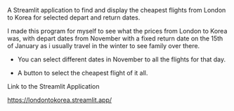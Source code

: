 A Streamlit application to find and display the cheapest flights from London to Korea for selected depart and return dates. 

I made this program for myself to see what the prices from London to Korea was, with depart dates from November with a fixed return date on the 15th of January as i usually travel in the winter to see family over there. 


- You can select different dates in November to all the flights for that day.
  
- A button to select the cheapest flight of it all.
  

  

Link to the Streamlit Application 

https://londontokorea.streamlit.app/


